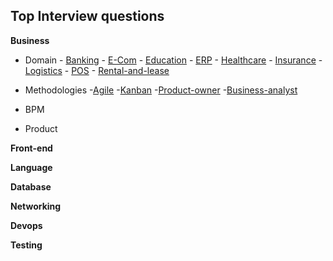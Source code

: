 ## Top Interview questions

**Business**
  -   Domain 
    - [Banking](https://clouddose.blogspot.com/2020/11/banking.html)
    - [E-Com](https://clouddose.blogspot.com/2020/12/e-com.html)
    - [Education](https://clouddose.blogspot.com/2020/12/education.html)
    - [ERP](https://clouddose.blogspot.com/2020/11/erp.html)
    - [Healthcare](https://clouddose.blogspot.com/2020/12/healthcare.html)
    - [Insurance](https://clouddose.blogspot.com/2020/12/insurance.html)
    - [Logistics](https://clouddose.blogspot.com/2020/12/logistics.html)
    - [POS](https://clouddose.blogspot.com/2020/11/pos.html)
    - [Rental-and-lease](https://clouddose.blogspot.com/2020/12/rental-and-lease.html)
  -   Methodologies
    -[Agile](https://clouddose.blogspot.com/2020/11/agile.html)
    -[Kanban](https://clouddose.blogspot.com/2021/05/kanban.html)
    -[Product-owner](https://clouddose.blogspot.com/2021/05/product-owners.html)
    -[Business-analyst](https://clouddose.blogspot.com/2021/05/business-analyst.html)
    
  -   BPM
  -   Product

**Front-end**



**Language**


**Database**


**Networking**


**Devops**


**Testing**
